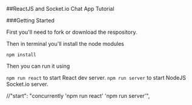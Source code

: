 ##ReactJS and Socket.io Chat App Tutorial



###Getting Started

First you'll need to fork or download the respository.

Then in terminal you'll install the node modules

``` npm install ```

Then you can run it using 

``` npm run react ``` to start React dev server.
``` npm run server ``` to start NodeJS Socket.io server.

//"start": "concurrently 'npm run react' 'npm run server'",
